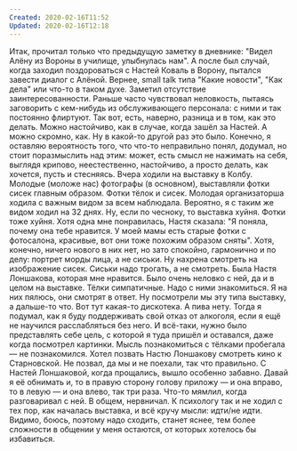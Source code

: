 ```yaml
---
Created: 2020-02-16T11:52
Updated: 2020-02-16T12:18
---
```

Итак, прочитал только что предыдущую заметку в дневнике: "Видел Алёну из Вороны в училище, улыбнулась нам". А после был случай, когда заходил поздороваться с Настей Коваль в Ворону, пытался завести диалог с Алёной. Вернее, small talk типа "Какие новости", "Как дела" или что-то в таком духе. Заметил отсутствие заинтересованности. Раньше часто чувствовал неловкость, пытаясь заговорить с кем-нибудь из обслуживающего персонала: с ними и так постоянно флиртуют. Так вот, есть, наверно, разница и в том, как это делать.
Можно настойчиво, как в случае, когда зашёл за Настей. А можно скромно, как. Ну в какой-то другой раз это было.
Конечно, я оставляю вероятность того, что что-то неправильно понял, додумал, но стоит поразмыслить над этим: может, есть смысл не нажимать на себя, выглядя крипово, неестественно, настойчиво, а просто делать, как хочется, пусть и стесняясь.
Вчера ходили на выставку в Колбу. Молодые (моложе нас) фотографы (в основном), выставляли фотки сисек главным образом. Фотки тёлок и сисек. Молодая организаторша ходила с важным видом за всем наблюдала. Вероятно, я с таким же видом ходил на 32 днях. Ну, если по чесноку, то выставка хуйня. Фотки тоже хуйня. Хотя одна мне понравилась, Настя сказала: "Я поняла, почему она тебе нравится. У моей мамы есть старые фотки с фотосалона, красивые, вот они тоже похожим образом сняты". Хотя, конечно, ничего нового в них нет, но зато спокойно, гармонично и по делу: портрет морды лица, а не сиськи. Ну нахрена смотреть на изображение сисек. Сиськи надо трогать, а не смотреть.
Была Настя Лоншакова, которая мне нравится. Было очень неловко с ней, да и в целом на выставке. Тёлки симпатичные. Надо с ними знакомиться. Я на них пялюсь, они смотрят в ответ. Ну посмотрели мы эту типа выставку, а дальше-то что. Вот тут какая-то дискотека. А пива нету. Тогда я подумал, как я буду поддерживать свой отказ от алкоголя, если я ещё не научился расслабляться без него. И всё-таки, нужно было представлять себе цель, с которой я туда пришёл и оставался, даже когда посмотрел картинки.
Мысль познакомиться с тёлками пробегала — не познакомился. Хотел позвать Настю Лоншакову смотреть кино к Старновской. Не позвал, да мы и не поехали, так что правильно.
С Настей Лоншаковой, когда прощались, вышло особенно забавно. Давай я её обнимать и, то в правую сторону голову приложу — и она вправо, то в левую — и она влево, так три раза. Что-то мямлил, когда разговаривал с ней. В общем, нервничал.
К психологу так и не ходил с тех пор, как началась выставка, и всё кручу мысли: идти/не идти. Видимо, боюсь, поэтому надо сходить, станет яснее, тем более сложности в общении у меня остаются, от которых хотелось бы избавиться.